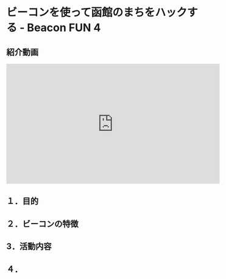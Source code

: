 # ビーコンを使って函館のまちをハックする - Beacon FUN 4

## 紹介動画

<iframe width="560" height="315" src="https://www.youtube.com/embed/s91rVjF6vxQ" frameborder="0" allow="accelerometer; autoplay; clipboard-write; encrypted-media; gyroscope; picture-in-picture" allowfullscreen></iframe>

## １．目的

## ２．ビーコンの特徴

## 3．活動内容

## ４．
